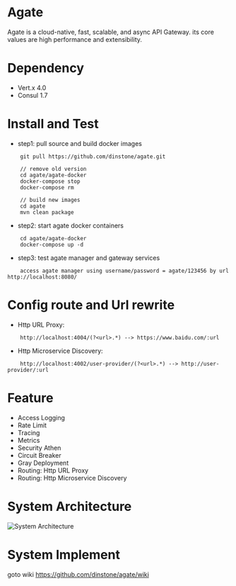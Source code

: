 # Agate
Agate is a cloud-native, fast, scalable, and async API Gateway. its core values are high performance and extensibility.

# Dependency
- Vert.x 4.0
- Consul 1.7

# Install and Test
- step1: pull source and build docker images

```
	git pull https://github.com/dinstone/agate.git
	
	// remove old version
	cd agate/agate-docker
	docker-compose stop
	docker-compose rm
	
	// build new images
	cd agate
	mvn clean package
```

- step2: start agate docker containers

```
	cd agate/agate-docker
	docker-compose up -d	
```

- step3: test agate manager and gateway services

```
	access agate manager using username/password = agate/123456 by url http://localhost:8080/	
```

# Config route and Url rewrite
- Http URL Proxy:

```
	http://localhost:4004/(?<url>.*) --> https://www.baidu.com/:url
```
- Http Microservice Discovery: 

```
	http://localhost:4002/user-provider/(?<url>.*) --> http://user-provider/:url
```

# Feature
- Access Logging
- Rate Limit
- Tracing
- Metrics
- Security Athen
- Circuit Breaker
- Gray Deployment
- Routing: Http URL Proxy
- Routing: Http Microservice Discovery

# System Architecture
![System Architecture](https://github.com/dinstone/agate/wiki/imgs/arch00.png)

# System Implement
goto wiki https://github.com/dinstone/agate/wiki
